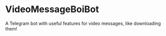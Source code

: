 # VideoMessageBoiBot
A Telegram bot with useful features for video messages, like downloading them!
